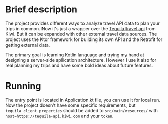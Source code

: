# Brief description
The project provides different ways to analyze travel API data to plan your trips in common. Now it's just a wrapper over the [Tequila travel api](https://tequila.kiwi.com/portal/docs/user_guides) from Kiwi.
But it can be expanded with other external travel data sources. The project uses the Ktor framework for building its own API and the Retrofit for getting external data.  

The primary goal is learning Kotlin language and trying my hand at designing a server-side apllication architecture. However I use it also for real planning my trips and have some bold ideas about future features.

# Running
The entry point is located in Application.kt file, you can use it for local run. Now the project doesn't have some specific requirements, but `tequila_client.properties` should be added to `src/main/resources/` with `host=https://tequila-api.kiwi.com` and your `token`.
  
 
